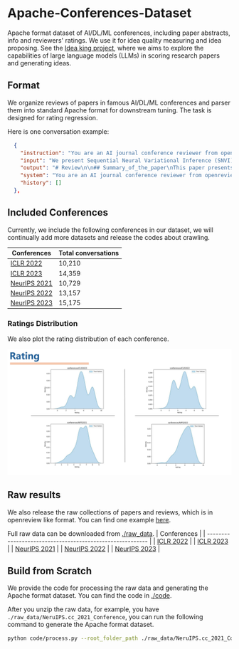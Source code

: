 # Apache-Conferences-Dataset
Apache format dataset of AI/DL/ML conferences, including paper abstracts, info and reviewers' ratings. We use it for idea quality measuring and idea proposing. See the [Idea king project](https://github.com/frinkleko/Critic-IdeaKing), where we aims to explore the capabilities of large language models (LLMs) in scoring research papers and generating ideas.

## Format

We organize reviews of papers in famous AI/DL/ML conferences and parser them into standard Apache format for downstream tuning. The task is designed for rating regression.

Here is one conversation example:

```Json
  {
    "instruction": "You are an AI journal conference reviewer from openreview. You need to read the abstract of a paper and then review the paper as a reviewer to give a rating on the IDEA or other metrics. You need to grade like a real reviewer as follows MarkDown format:\n\n    # Review\n\n    ## Summary\n\n    ## Soundness\n\n    ## Presentation\n\n    ## Contribution\n\n    ## Strengths\n\n    ## Weaknesses\n\n    ## Rating\n\n    ## Questions\n\n    ## Suggestions, Ideas, and Comments\n\n    ## Limitations\n\n    ## Ethics Review\n\n    ## Confidence\n\n    Review the following paper's abstract and provide feedback.\n[Abstract]:\n",
    "input": "We present Sequential Neural Variational Inference (SNVI), an approach to perform Bayesian inference in models with intractable likelihoods. (Paper abstarct)",
    "output": "# Review\n\n## Summary_of_the_paper\nThis paper presents SNVI, a simulation-based inference based....\n\n\n## Main_review\nStrengths:\n- This work solves a quite practical problem of SNLE and SNRE...\n\nWeaknesses:\n- Figure 8 is meant to show results for SNRE and SNRVI, ....\n\n## Summary_of_the_review\n...\n\n## Correctness\n4: ....\n\n## Technical_novelty_and_significance\n2: ....\n\n## Empirical_novelty_and_significance\n3: ...\n\n## Recommendation\n8: accept, good paper\n\n## Confidence\n4: ...",
    "system": "You are an AI journal conference reviewer from openreview. Review the following paper's abstract and provide feedback.",
    "history": []
  },
```

## Included Conferences

Currently, we include the following conferences in our dataset, we will continually add more datasets and release the codes about crawling.

| Conferences                          | Total conversations |
| ------------------------------------ | ------------------- |
| [ICLR 2022](./data/ICLR2022.json)    | 10,210              |
| [ICLR 2023](./data/ICLR2023.json)    | 14,359              |
| [NeurIPS 2021](./data/NIPS2021.json) | 10,729              |
| [NeurIPS 2022](./data/NIPS2022.json) | 13,157              |
| [NeurIPS 2023](./data/NIPS2023.json) | 15,175              |

### Ratings Distribution

We also plot the rating distribution of each conference.

![](./imgs/ratings_distribution.jpg)

## Raw results

We also release the raw collections of papers and reviews, which is in openreview like format. You can find one example [here](./raw_data/example.json).

Full raw data can be downloaded from [./raw_data](./raw_data).
| Conferences                                               |
| --------------------------------------------------------- |
| [ICLR 2022](./raw_data/ICLR.cc_2022_Conference.zip)       |
| [ICLR 2023](./raw_data/ICLR.cc_2023_Conference.zip)       |
| [NeurIPS 2021](./raw_data/NeurIPS.cc_2021_Conference.zip) |
| [NeurIPS 2022](./raw_data/NeurIPS.cc_2022_Conference.zip) |
| [NeurIPS 2023](./raw_data/NeurIPS.cc_2023_Conference.zip) |

## Build from Scratch

We provide the code for processing the raw data and generating the Apache format dataset. You can find the code in [./code](./code).

After you unzip the raw data, for example, you have `./raw_data/NeruIPS.cc_2021_Conference`, you can run the following command to generate the Apache format dataset.

```bash
python code/process.py --root_folder_path ./raw_data/NeruIPS.cc_2021_Conference
```
